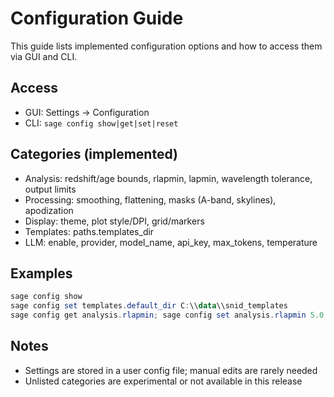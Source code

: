 # Configuration Guide

This guide lists implemented configuration options and how to access them via GUI and CLI.

## Access

- GUI: Settings → Configuration
- CLI: `sage config show|get|set|reset`

## Categories (implemented)

- Analysis: redshift/age bounds, rlapmin, lapmin, wavelength tolerance, output limits
- Processing: smoothing, flattening, masks (A-band, skylines), apodization
- Display: theme, plot style/DPI, grid/markers
- Templates: paths.templates_dir
- LLM: enable, provider, model_name, api_key, max_tokens, temperature

## Examples

```powershell
sage config show
sage config set templates.default_dir C:\\data\\snid_templates
sage config get analysis.rlapmin; sage config set analysis.rlapmin 5.0
```

## Notes

- Settings are stored in a user config file; manual edits are rarely needed
- Unlisted categories are experimental or not available in this release

 